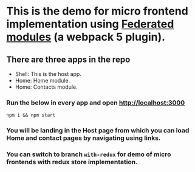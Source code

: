 # This is the demo for micro frontend implementation using [Federated modules](https://webpack.js.org/concepts/module-federation) (a webpack 5 plugin).

## There are three apps in the repo

- Shell: This is the host app.
- Home: Home module.
- Home: Contacts module.

### Run the below in every app and open [http://localhost:3000](http://localhost:3000/)
```
npm i && npm start
```
### You will be landing in the Host page from which you can load Home and contact pages by navigating using links.

### You can switch to branch ```with-redux``` for demo of micro frontends with redux store implementation.